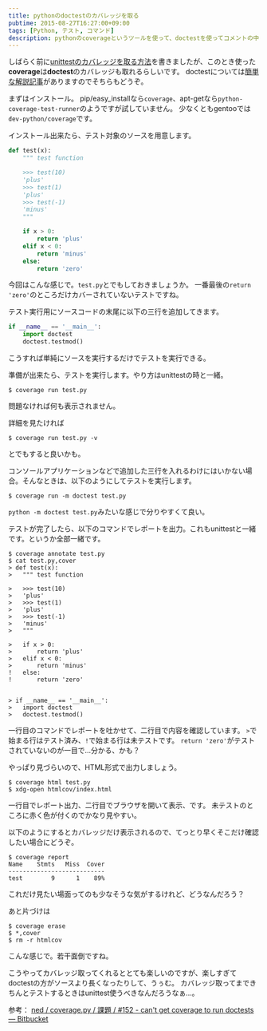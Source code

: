 ```yaml
---
title: pythonのdoctestのカバレッジを取る
pubtime: 2015-08-27T16:27:00+09:00
tags: [Python, テスト, コマンド]
description: pythonのcoverageというツールを使って、doctestを使ってコメントの中に書いたテストのカバレッジを取得する方法です。テキスト形式やHTML形式などの出力を試しました。
---
```


しばらく前に[unittestのカバレッジを取る方法](/blog/2015/03/python-unittest-coverage)を書きましたが、このとき使った<strong>coverage</strong>は<strong>doctest</strong>のカバレッジも取れるらしいです。
doctestについては[簡単な解説記事](/blog/2013/05/python-doctest)がありますのでそちらもどうぞ。

まずはインストール。
pip/easy\_installなら`coverage`、apt-getなら`python-coverage-test-runner`のようですが試していません。
少なくともgentooでは`dev-python/coverage`です。

インストール出来たら、テスト対象のソースを用意します。
``` python
def test(x):
    """ test function

    >>> test(10)
    'plus'
    >>> test(1)
    'plus'
    >>> test(-1)
    'minus'
    """

    if x > 0:
        return 'plus'
    elif x < 0:
        return 'minus'
    else:
        return 'zero'
```
今回はこんな感じで。`test.py`とでもしておきましょうか。
一番最後の`return 'zero'`のところだけカバーされていないテストですね。

テスト実行用にソースコードの末尾に以下の三行を追加してきます。
``` python
if __name__ == '__main__':
    import doctest
    doctest.testmod()
```
こうすれば単純にソースを実行するだけでテストを実行できる。

準備が出来たら、テストを実行します。やり方はunittestの時と一緒。
``` shell
$ coverage run test.py
```
問題なければ何も表示されません。

詳細を見たければ
``` shell
$ coverage run test.py -v
```
とでもすると良いかも。

コンソールアプリケーションなどで追加した三行を入れるわけにはいかない場合。そんなときは、以下のようにしてテストを実行します。
``` shell
$ coverage run -m doctest test.py
```
`python -m doctest test.py`みたいな感じで分りやすくて良い。

テストが完了したら、以下のコマンドでレポートを出力。これもunittestと一緒です。というか全部一緒です。
```
$ coverage annotate test.py
$ cat test.py,cover
> def test(x):
> 	""" test function

> 	>>> test(10)
> 	'plus'
> 	>>> test(1)
> 	'plus'
> 	>>> test(-1)
> 	'minus'
> 	"""

> 	if x > 0:
> 		return 'plus'
> 	elif x < 0:
> 		return 'minus'
! 	else:
! 		return 'zero'


> if __name__ == '__main__':
> 	import doctest
> 	doctest.testmod()
```
一行目のコマンドでレポートを吐かせて、二行目で内容を確認しています。
`>`で始まる行はテスト済み、`!`で始まる行は未テストです。
`return 'zero'`がテストされていないのが一目で…分かる、かも？

やっぱり見づらいので、HTML形式で出力しましょう。
``` shell
$ coverage html test.py
$ xdg-open htmlcov/index.html
```
一行目でレポート出力、二行目でブラウザを開いて表示、です。
未テストのところに赤く色が付くのでかなり見やすい。

以下のようにするとカバレッジだけ表示されるので、てっとり早くそこだけ確認したい場合にどうぞ。
```
$ coverage report
Name    Stmts   Miss  Cover
---------------------------
test        9      1    89%
```
これだけ見たい場面ってのも少なそうな気がするけれど、どうなんだろう？

あと片づけは
``` shell
$ coverage erase
$ *,cover
$ rm -r htmlcov
```
こんな感じで。若干面倒ですね。

こうやってカバレッジ取ってくれるととても楽しいのですが、楽しすぎてdoctestの方がソースより長くなったりして、うぅむ。
カバレッジ取ってまできちんとテストするときはunittest使うべきなんだろうなぁ…。

参考： [ned / coverage.py / 課題 / #152 - can&#39;t get coverage to run doctests &mdash; Bitbucket](https://bitbucket.org/ned/coveragepy/issues/152/cant-get-coverage-to-run-doctests)

